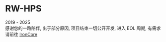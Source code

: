 # RW-HPS
2019 - 2025  
感谢您的一路陪伴, 出于部分原因, 项目结束一切公开开发, 进入 EOL 周期, 有需求请前往 [IronCore](https://github.com/RELAY-CN/IronCore)
